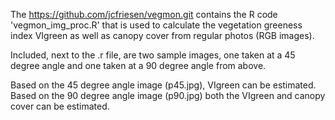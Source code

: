 The https://github.com/jcfriesen/vegmon.git contains the R code 'vegmon_img_proc.R' that is used to calculate the vegetation greeness index VIgreen as well as canopy cover from regular photos (RGB images).

Included, next to the .r file, are two sample images, one taken at a 45 degree angle and one taken at a 90 degree angle from above.

Based on the 45 degree angle image (p45.jpg), VIgreen can be estimated. Based on the 90 degree angle image (p90.jpg) both the VIgreen and canopy cover can be estimated.